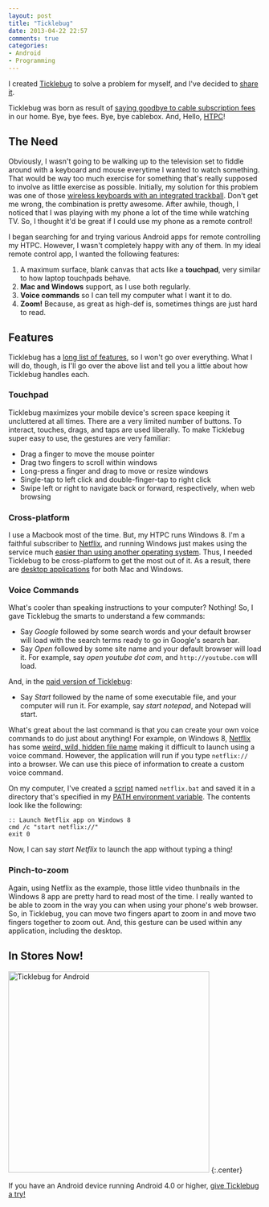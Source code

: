 ```yaml
---
layout: post
title: "Ticklebug"
date: 2013-04-22 22:57
comments: true
categories:
- Android
- Programming 
---
```


I created [Ticklebug](http://ticklebugapp.ca) to solve a problem for myself, and I've decided to [share it](https://play.google.com/store/apps/details?id=com.nloko.android.ticklebug).

Ticklebug was born as result of [saying goodbye to cable subscription fees](http://lifehacker.com/5667680/ditching-cable-for-the-web-how-much-can-you-save-buying-renting-or-streaming-tv) in our home.
Bye, bye fees. Bye, bye cablebox. And, Hello, [HTPC](http://en.wikipedia.org/wiki/Home_theater_PC)!

## The Need

Obviously, I wasn't going to be walking up to the television set to fiddle around with a keyboard and
mouse everytime I wanted to watch something. That would be way too much exercise for something that's
really supposed to involve as little exercise as possible. Initially, my solution for this problem was
one of those [wireless keyboards with an integrated trackball](http://www.amazon.com/Multimedia-Keyboard-Trackball-Wireless-GKM561R/dp/B002H0BOBA).
Don't get me wrong, the combination is pretty awesome. After awhile, though, I noticed that I was playing with
my phone a lot of the time while watching TV. So, I thought it'd be great if I could use my phone as a remote
control!

I began searching for and trying various Android apps for remote controlling my HTPC. However, I wasn't
completely happy with any of them. In my ideal remote control app, I wanted the following features:

1. A maximum surface, blank canvas that acts like a **touchpad**, very similar to how laptop touchpads behave.
1. **Mac and Windows** support, as I use both regularly.
1. **Voice commands** so I can tell my computer what I want it to do.
1. **Zoom!** Because, as great as high-def is, sometimes things are just hard to read.

## Features

Ticklebug has a [long list of features](https://play.google.com/store/apps/details?id=com.nloko.android.ticklebug),
so I won't go over everything. What I will do, though, is I'll go over the above list and tell you a little about how Ticklebug handles each.

### Touchpad

Ticklebug maximizes your mobile device's screen space keeping it uncluttered at all times. There are a very 
limited number of buttons. To interact, touches, drags, and taps are used liberally. To make Ticklebug super easy to use, the gestures are very familiar:

- Drag a finger to move the mouse pointer
- Drag two fingers to scroll within windows
- Long-press a finger and drag to move or resize windows
- Single-tap to left click and double-finger-tap to right click
- Swipe left or right to navigate back or forward, respectively, when web browsing

### Cross-platform

I use a Macbook most of the time. But, my HTPC runs Windows 8. I'm a faithful subscriber to [Netflix](http://www.netflix.com),
and running Windows just makes using the service much [easier than using another operating system](http://www.jeremymorgan.com/tutorials/linux/how-to-netflix-ubuntu-linux/).
Thus, I needed Ticklebug to be cross-platform to get the most out of it. As a result, there are [desktop applications](http://ticklebugapp.ca/downloads) for both Mac and Windows.

### Voice Commands

What's cooler than speaking instructions to your computer? Nothing! So, I gave Ticklebug the smarts to understand a few commands:

- Say *Google* followed by some search words and your default browser will load with the search terms ready
to go in Google's search bar.
- Say *Open* followed by some site name and your default browser will load it. For example, say *open youtube dot com*,
and `http://youtube.com` wlll load.

And, in the [paid version of Ticklebug](https://play.google.com/store/apps/details?id=com.nloko.android.ticklebug.pro):

- Say *Start* followed by the name of some executable file, and your computer will run it. For example, say *start notepad*,
and Notepad will start.

What's great about the last command is that you can create your own voice commands to do just about anything! For example, on Windows 8,
[Netflix](http://www.netflix.com) has some [weird, wild, hidden file name](http://www.itsjustwhatever.com/2012/10/28/launch-windows-8-metro-apps-from-a-desktop-shortcut-or-command-line) making it difficult to launch using a voice command.
However, the application will run if you type `netflix://` into a browser. We can use this piece of information to create a custom voice command.

On my computer, I've created a [script](http://en.wikipedia.org/wiki/Batch_file) named `netflix.bat` and saved it in a directory
that's specified in my [PATH environment variable](http://en.wikipedia.org/wiki/PATH_%28variable%29). The contents look like the following:

~~~ 
:: Launch Netflix app on Windows 8
cmd /c "start netflix://"
exit 0
~~~ 

Now, I can say *start Netflix* to launch the app without typing a thing!

### Pinch-to-zoom

Again, using Netflix as the example, those little video thunbnails in the Windows 8 app are pretty hard to read most of the time. I really
wanted to be able to zoom in the way you can when using your phone's web browser. So, in Ticklebug, you can move two
fingers apart to zoom in and move two fingers together to zoom out. And, this gesture can be used within any application, including
the desktop.

## In Stores Now!

<img src="/blog/images/gnexus.png" alt="Ticklebug for Android" width="400" />
{:.center}


If you have an Android device running Android 4.0 or higher, [give Ticklebug a try!](https://play.google.com/store/apps/details?id=com.nloko.android.ticklebug)
